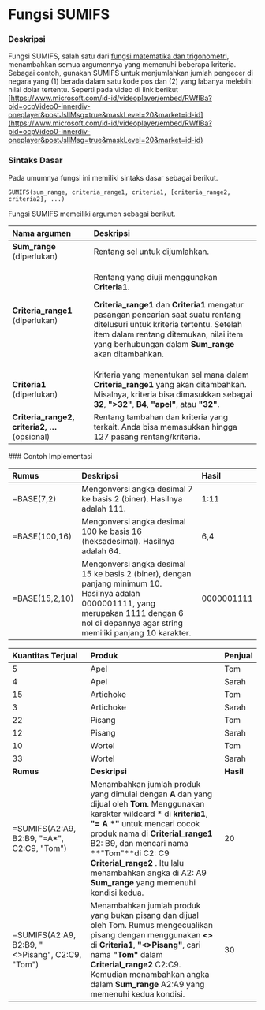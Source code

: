 # Fungsi SUMIFS

### Deskripsi

Fungsi SUMIFS, salah satu dari [fungsi matematika dan trigonometri](https://support.office.com/id-id/article/fungsi-matematika-dan-trigonometri-referensi-ee158fd6-33be-42c9-9ae5-d635c3ae8c16), menambahkan semua argumennya yang memenuhi beberapa kriteria. Sebagai contoh, gunakan SUMIFS untuk menjumlahkan jumlah pengecer di negara yang \(1\) berada dalam satu kode pos dan \(2\) yang labanya melebihi nilai dolar tertentu. Seperti pada video di link berikut [https://www.microsoft.com/id-id/videoplayer/embed/RWflBa?pid=ocpVideo0-innerdiv-oneplayer&postJsllMsg=true&maskLevel=20&market=id-id](https://www.microsoft.com/id-id/videoplayer/embed/RWflBa?pid=ocpVideo0-innerdiv-oneplayer&postJsllMsg=true&maskLevel=20&market=id-id)

### Sintaks Dasar

Pada umumnya fungsi ini memiliki sintaks dasar sebagai berikut.

```text
SUMIFS(sum_range, criteria_range1, criteria1, [criteria_range2, criteria2], ...)
```

Fungsi SUMIFS memeiliki argumen sebagai berikut.

<table>
  <thead>
    <tr>
      <th style="text-align:left"><b>Nama argumen</b>
      </th>
      <th style="text-align:left"><b>Deskripsi</b>
      </th>
    </tr>
  </thead>
  <tbody>
    <tr>
      <td style="text-align:left"><b>Sum_range</b> (diperlukan)</td>
      <td style="text-align:left">Rentang sel untuk dijumlahkan.</td>
    </tr>
    <tr>
      <td style="text-align:left"><b>Criteria_range1</b> (diperlukan)</td>
      <td style="text-align:left">
        <p>Rentang yang diuji menggunakan <b>Criteria1</b>.</p>
        <p><b>Criteria_range1 </b>dan <b>Criteria1</b> mengatur pasangan pencarian
          saat suatu rentang ditelusuri untuk kriteria tertentu. Setelah item dalam
          rentang ditemukan, nilai item yang berhubungan dalam <b>Sum_range</b> akan
          ditambahkan.</p>
      </td>
    </tr>
    <tr>
      <td style="text-align:left"><b>Criteria1</b> (diperlukan)</td>
      <td style="text-align:left">Kriteria yang menentukan sel mana dalam <b>Criteria_range1</b> yang akan
        ditambahkan. Misalnya, kriteria bisa dimasukkan sebagai <b>32</b>, <b>&quot;&gt;32&quot;</b>, <b>B4</b>, <b>&quot;apel&quot;</b>,
        atau <b>&quot;32&quot;</b>.</td>
    </tr>
    <tr>
      <td style="text-align:left"><b>Criteria_range2, criteria2, &#x2026;</b> (opsional)</td>
      <td style="text-align:left">Rentang tambahan dan kriteria yang terkait. Anda bisa memasukkan hingga
        127 pasang rentang/kriteria.</td>
    </tr>
  </tbody>
</table>### Contoh Implementasi

| **Rumus** | **Deskripsi** | **Hasil** |
| :--- | :--- | :--- |
| =BASE\(7,2\) | Mengonversi angka desimal 7 ke basis 2 \(biner\). Hasilnya adalah 111. | 1:11 |
| =BASE\(100,16\) | Mengonversi angka desimal 100 ke basis 16 \(heksadesimal\). Hasilnya adalah 64. | 6,4 |
| =BASE\(15,2,10\) | Mengonversi angka desimal 15 ke basis 2 \(biner\), dengan panjang minimum 10. Hasilnya adalah 0000001111, yang merupakan 1111 dengan 6 nol di depannya agar string memiliki panjang 10 karakter. | 0000001111 |

| **Kuantitas Terjual** | **Produk** | **Penjual** |
| :--- | :--- | :--- |
| 5 | Apel | Tom |
| 4 | Apel | Sarah |
| 15 | Artichoke | Tom |
| 3 | Artichoke | Sarah |
| 22 | Pisang | Tom |
| 12 | Pisang | Sarah |
| 10 | Wortel | Tom |
| 33 | Wortel | Sarah |
| **Rumus** | **Deskripsi** | **Hasil** |
| =SUMIFS\(A2:A9, B2:B9, "=A\*", C2:C9, "Tom"\) | Menambahkan jumlah produk yang dimulai dengan **A** dan yang dijual oleh **Tom**. Menggunakan karakter wildcard \* di **kriteria1**, **"= A \*"** untuk mencari cocok produk nama di **Criterial\_range1** B2: B9, dan mencari nama **"Tom"**di C2: C9 **Criterial\_range2** . Itu lalu menambahkan angka di A2: A9 **Sum\_range** yang memenuhi kondisi kedua. | 20 |
| =SUMIFS\(A2:A9, B2:B9, "&lt;&gt;Pisang", C2:C9, "Tom"\) | Menambahkan jumlah produk yang bukan pisang dan dijual oleh Tom. Rumus mengecualikan pisang dengan menggunakan **&lt;&gt;** di **Criteria1**, **"&lt;&gt;Pisang"**, cari nama **"Tom"** dalam **Criterial\_range2** C2:C9. Kemudian menambahkan angka dalam **Sum\_range** A2:A9 yang memenuhi kedua kondisi. | 30 |

